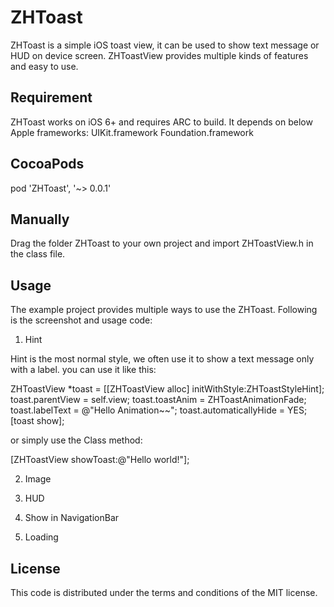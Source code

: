 # ZHToast
ZHToast is a simple iOS toast view, it can be used to show text message or HUD on device screen. ZHToastView provides multiple kinds of features and easy to use.

## Requirement
ZHToast works on iOS 6+ and requires ARC to build. It depends on below Apple frameworks:
  UIKit.framework
  Foundation.framework

## CocoaPods
pod 'ZHToast', '~> 0.0.1'

## Manually
Drag the folder ZHToast to your own project and import ZHToastView.h in the class file.

## Usage
The example project provides multiple ways to use the ZHToast. Following is the screenshot and usage code:

1. Hint

Hint is the most normal style, we often use it to show a text message only with a label. you can use it like this:

ZHToastView *toast = [[ZHToastView alloc] initWithStyle:ZHToastStyleHint];
toast.parentView = self.view;
toast.toastAnim = ZHToastAnimationFade;
toast.labelText = @"Hello Animation~~";
toast.automaticallyHide = YES;
[toast show];

or simply use the Class method:

[ZHToastView showToast:@"Hello world!"];


2. Image


3. HUD


4. Show in NavigationBar


5. Loading



## License
This code is distributed under the terms and conditions of the MIT license.

